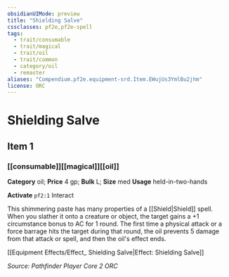 ```yaml
---
obsidianUIMode: preview
title: "Shielding Salve"
cssclasses: pf2e,pf2e-spell
tags:
  - trait/consumable
  - trait/magical
  - trait/oil
  - trait/common
  - category/oil
  - remaster
aliases: "Compendium.pf2e.equipment-srd.Item.EWujUs3YmlBu2jhm"
license: ORC
---
```

# Shielding Salve
## Item 1
### [[consumable]][[magical]][[oil]]

**Category** oil; 
**Price** 4 gp; 
**Bulk** L; **Size** med
**Usage** held-in-two-hands

**Activate** `pf2:1` Interact

This shimmering paste has many properties of a [[Shield|Shield]] spell. When you slather it onto a creature or object, the target gains a +1 circumstance bonus to AC for 1 round. The first time a physical attack or a force barrage hits the target during that round, the oil prevents 5 damage from that attack or spell, and then the oil's effect ends.

[[Equipment Effects/Effect_ Shielding Salve|Effect: Shielding Salve]]

*Source: Pathfinder Player Core 2*
*ORC*